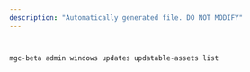 ```yaml
---
description: "Automatically generated file. DO NOT MODIFY"
---
```


```bash


mgc-beta admin windows updates updatable-assets list

```
